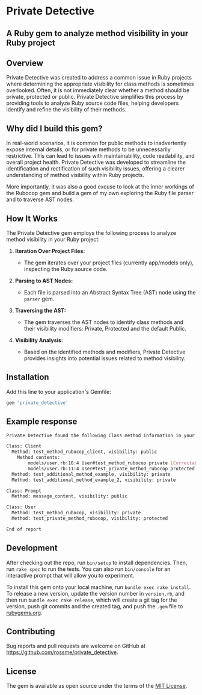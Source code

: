 # Private Detective
## A Ruby gem to analyze method visibility in your Ruby project

## Overview

Private Detective was created to address a common issue in Ruby projects where determining the appropriate visibility for class methods is sometimes overlooked. Often, it is not immediately clear whether a method should be private, protected or public. Private Detective simplifies this process by providing tools to analyze Ruby source code files, helping developers identify and refine the visibility of their methods.

## Why did I build this gem?

In real-world scenarios, it is common for public methods to inadvertently expose internal details, or for private methods to be unnecessarily restrictive. This can lead to issues with maintainability, code readability, and overall project health. Private Detective was developed to streamline the identification and rectification of such visibility issues, offering a clearer understanding of method visibility within Ruby projects.

More importantly, it was also a good excuse to look at the inner workings of the Rubocop gem and build a gem of my own exploring the Ruby file parser and to traverse AST nodes.

## How It Works

The Private Detective gem employs the following process to analyze method visibility in your Ruby project:

1. **Iteration Over Project Files:**
    - The gem iterates over your project files (currently app/models only), inspecting the Ruby source code.

2. **Parsing to AST Nodes:**
    - Each file is parsed into an Abstract Syntax Tree (AST) node using the `parser` gem.

3. **Traversing the AST:**
    - The gem traverses the AST nodes to identify class methods and their visibility modifiers: Private, Protected and the default Public.

4. **Visibility Analysis:**
    - Based on the identified methods and modifiers, Private Detective provides insights into potential issues related to method visibility.

## Installation

Add this line to your application's Gemfile:

```ruby
gem 'private_detective'
```

## Example response

```bash
Private Detective found the following Class method information in your project:

Class: Client
  Method: test_method_rubocop_client, visibility: public
	Method contents:
		models/user.rb:10:4 User#test_method_rubocop private [Correctable]
		models/user.rb:11:4 User#test_private_method_rubocop protected [Correctable]
  Method: test_additional_method_example, visibility: private
  Method: test_additional_method_example_2, visibility: private

Class: Prompt
  Method: message_content, visibility: public

Class: User
  Method: test_method_rubocop, visibility: private
  Method: test_private_method_rubocop, visibility: protected

End of report
```

## Development

After checking out the repo, run `bin/setup` to install dependencies. Then, run `rake spec` to run the tests. You can also run `bin/console` for an interactive prompt that will allow you to experiment.

To install this gem onto your local machine, run `bundle exec rake install`. To release a new version, update the version number in `version.rb`, and then run `bundle exec rake release`, which will create a git tag for the version, push git commits and the created tag, and push the `.gem` file to [rubygems.org](https://rubygems.org).

## Contributing

Bug reports and pull requests are welcome on GitHub at https://github.com/rossme/private_detective.

## License

The gem is available as open source under the terms of the [MIT License](https://opensource.org/licenses/MIT).
